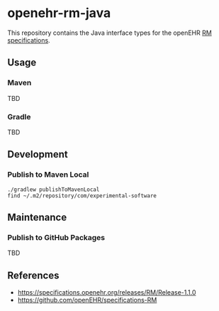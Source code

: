 # openehr-rm-java

This repository contains the Java interface types for the openEHR [RM specifications](https://specifications.openehr.org/releases/RM).

## Usage

### Maven

TBD

### Gradle

TBD

## Development

### Publish to Maven Local

```
./gradlew publishToMavenLocal
find ~/.m2/repository/com/experimental-software
```

## Maintenance

### Publish to GitHub Packages

TBD

## References

- https://specifications.openehr.org/releases/RM/Release-1.1.0
- https://github.com/openEHR/specifications-RM
